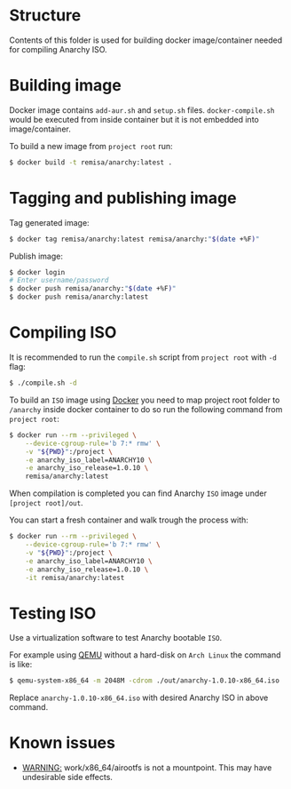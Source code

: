 # Structure

Contents of this folder is used for building docker image/container needed for compiling Anarchy ISO.

# Building image

Docker image contains `add-aur.sh` and `setup.sh` files.
`docker-compile.sh` would be executed from inside container but it is not embedded into image/container.

To build a new image from `project root` run:

```bash
$ docker build -t remisa/anarchy:latest .
```

# Tagging and publishing image

Tag generated image:

```bash
$ docker tag remisa/anarchy:latest remisa/anarchy:"$(date +%F)"
```

Publish image:

```bash
$ docker login
# Enter username/password
$ docker push remisa/anarchy:"$(date +%F)"
$ docker push remisa/anarchy:latest
```

# Compiling ISO

It is recommended to run the `compile.sh` script from `project root` with `-d` flag:

```bash
$ ./compile.sh -d
```

To build an `ISO` image using [Docker](https://www.docker.com) you need to map project root folder to `/anarchy` inside docker container to do so run the following command from `project root`:

```bash
$ docker run --rm --privileged \
    --device-cgroup-rule='b 7:* rmw' \
    -v "${PWD}":/project \
    -e anarchy_iso_label=ANARCHY10 \
    -e anarchy_iso_release=1.0.10 \
    remisa/anarchy:latest
```

When compilation is completed you can find Anarchy `ISO` image under `[project root]/out`.

You can start a fresh container and walk trough the process with:

```bash
$ docker run --rm --privileged \
    --device-cgroup-rule='b 7:* rmw' \
    -v "${PWD}":/project \
    -e anarchy_iso_label=ANARCHY10 \
    -e anarchy_iso_release=1.0.10 \
    -it remisa/anarchy:latest
```

# Testing ISO

Use a virtualization software to test Anarchy bootable `ISO`.

For example using [QEMU](https://www.qemu.org) without a hard-disk on `Arch Linux` the command is like:

```bash
$ qemu-system-x86_64 -m 2048M -cdrom ./out/anarchy-1.0.10-x86_64.iso
```

Replace `anarchy-1.0.10-x86_64.iso` with desired Anarchy ISO in above command.

# Known issues

- [WARNING:](https://unix.stackexchange.com/questions/460043/how-can-i-successfully-build-an-archiso-image-airootfs-is-not-a-mountpoint) work/x86_64/airootfs is not a mountpoint. This may have undesirable side effects.

